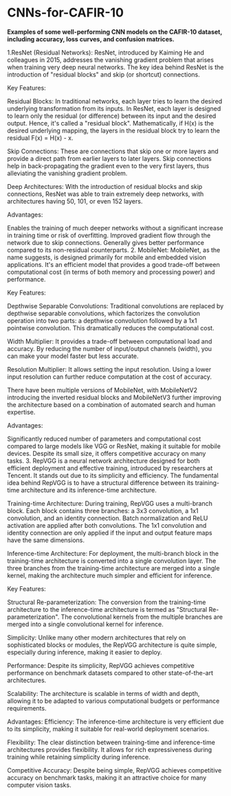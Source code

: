 # CNNs-for-CAFIR-10
**Examples of some well-performing CNN models on the CAFIR-10 dataset, including accuracy, loss curves, and confusion matrices.**

1.ResNet (Residual Networks): ResNet, introduced by Kaiming He and colleagues in 2015, addresses the vanishing gradient problem that arises when training very deep neural networks. The key idea behind ResNet is the introduction of "residual blocks" and skip (or shortcut) connections.

Key Features:

Residual Blocks: In traditional networks, each layer tries to learn the desired underlying transformation from its inputs. In ResNet, each layer is designed to learn only the residual (or difference) between its input and the desired output. Hence, it's called a "residual block". Mathematically, if H(x) is the desired underlying mapping, the layers in the residual block try to learn the residual F(x) = H(x) - x.

Skip Connections: These are connections that skip one or more layers and provide a direct path from earlier layers to later layers. Skip connections help in back-propagating the gradient even to the very first layers, thus alleviating the vanishing gradient problem.

Deep Architectures: With the introduction of residual blocks and skip connections, ResNet was able to train extremely deep networks, with architectures having 50, 101, or even 152 layers.

Advantages:

Enables the training of much deeper networks without a significant increase in training time or risk of overfitting.
Improved gradient flow through the network due to skip connections.
Generally gives better performance compared to its non-residual counterparts.
2. MobileNet: MobileNet, as the name suggests, is designed primarily for mobile and embedded vision applications. It's an efficient model that provides a good trade-off between computational cost (in terms of both memory and processing power) and performance.

Key Features:

Depthwise Separable Convolutions: Traditional convolutions are replaced by depthwise separable convolutions, which factorizes the convolution operation into two parts: a depthwise convolution followed by a 1x1 pointwise convolution. This dramatically reduces the computational cost.

Width Multiplier: It provides a trade-off between computational load and accuracy. By reducing the number of input/output channels (width), you can make your model faster but less accurate.

Resolution Multiplier: It allows setting the input resolution. Using a lower input resolution can further reduce computation at the cost of accuracy.

There have been multiple versions of MobileNet, with MobileNetV2 introducing the inverted residual blocks and MobileNetV3 further improving the architecture based on a combination of automated search and human expertise.

Advantages:

Significantly reduced number of parameters and computational cost compared to large models like VGG or ResNet, making it suitable for mobile devices.
Despite its small size, it offers competitive accuracy on many tasks.
3. RepVGG is a neural network architecture designed for both efficient deployment and effective training, introduced by researchers at Tencent. It stands out due to its simplicity and efficiency. The fundamental idea behind RepVGG is to have a structural difference between its training-time architecture and its inference-time architecture.

Training-time Architecture: During training, RepVGG uses a multi-branch block. Each block contains three branches: a 3x3 convolution, a 1x1 convolution, and an identity connection. Batch normalization and ReLU activation are applied after both convolutions. The 1x1 convolution and identity connection are only applied if the input and output feature maps have the same dimensions.

Inference-time Architecture: For deployment, the multi-branch block in the training-time architecture is converted into a single convolution layer. The three branches from the training-time architecture are merged into a single kernel, making the architecture much simpler and efficient for inference.

Key Features:

Structural Re-parameterization: The conversion from the training-time architecture to the inference-time architecture is termed as "Structural Re-parameterization". The convolutional kernels from the multiple branches are merged into a single convolutional kernel for inference.

Simplicity: Unlike many other modern architectures that rely on sophisticated blocks or modules, the RepVGG architecture is quite simple, especially during inference, making it easier to deploy.

Performance: Despite its simplicity, RepVGG achieves competitive performance on benchmark datasets compared to other state-of-the-art architectures.

Scalability: The architecture is scalable in terms of width and depth, allowing it to be adapted to various computational budgets or performance requirements.

Advantages:
Efficiency: The inference-time architecture is very efficient due to its simplicity, making it suitable for real-world deployment scenarios.

Flexibility: The clear distinction between training-time and inference-time architectures provides flexibility. It allows for rich expressiveness during training while retaining simplicity during inference.

Competitive Accuracy: Despite being simple, RepVGG achieves competitive accuracy on benchmark tasks, making it an attractive choice for many computer vision tasks.

